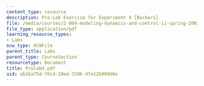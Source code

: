 ```yaml
---
content_type: resource
description: Pre-Lab Exercise for Experiment 4 [Rockers]
file: /media/courses/2-004-modeling-dynamics-and-control-ii-spring-2003/ab1ba75d76cd20ed15964fe12b009d6e_Prelab4.pdf
file_type: application/pdf
learning_resource_types:
- Labs
ocw_type: OCWFile
parent_title: Labs
parent_type: CourseSection
resourcetype: Document
title: Prelab4.pdf
uid: ab1ba75d-76cd-20ed-1596-4fe12b009d6e
---
```

